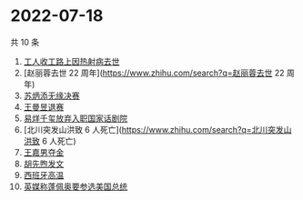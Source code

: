 # 2022-07-18

共 10 条

<!-- BEGIN ZHIHUSEARCH -->
<!-- 最后更新时间 Mon Jul 18 2022 03:06:28 GMT+0800 (China Standard Time) -->
1. [工人收工路上因热射病去世](https://www.zhihu.com/search?q=工人收工路上因热射病去世)
1. [赵丽蓉去世 22 周年](https://www.zhihu.com/search?q=赵丽蓉去世 22 周年)
1. [苏炳添无缘决赛](https://www.zhihu.com/search?q=苏炳添无缘决赛)
1. [王曼昱退赛](https://www.zhihu.com/search?q=王曼昱退赛)
1. [易烊千玺放弃入职国家话剧院](https://www.zhihu.com/search?q=易烊千玺放弃入职国家话剧院)
1. [北川突发山洪致 6 人死亡](https://www.zhihu.com/search?q=北川突发山洪致 6 人死亡)
1. [王嘉男夺金](https://www.zhihu.com/search?q=王嘉男夺金)
1. [胡先煦发文](https://www.zhihu.com/search?q=胡先煦发文)
1. [西班牙高温](https://www.zhihu.com/search?q=西班牙高温)
1. [英媒称蓬佩奥要参选美国总统](https://www.zhihu.com/search?q=英媒称蓬佩奥要参选美国总统)
<!-- END ZHIHUSEARCH -->
